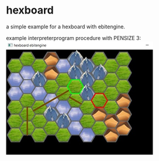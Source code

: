 # hexboard

a simple example for a hexboard with ebitengine.    

example interpreterprogram procedure with PENSIZE 3:    
![Pic1](screenshotsmall.jpg)
